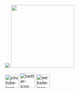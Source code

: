<br>
<p float="left">
  <img src="https://github-readme-stats.vercel.app/api?username=luisnquin&show_icons=true&count_private=true width="520" height="auto"/>
  <img src="https://github-readme-stats.vercel.app/api/top-langs/?username=luisnquin&layout=compact/" width="208" height="auto"/>
</p>

<a href="https://www.youtube.com/channel/UC2W6vIOuSd7UAAsnOpL-c8A" target="_blank"><img src="https://i.ibb.co/YBc2kC3/youtube-icon.png" alt="youtube-icon" width=45></a>
<a href="https://twitter.com/sixmonths2020" target="_blank"><img src="https://i.ibb.co/JKXbCB4/twitter-icon.png" alt="twitter-icon" width=50></a>
<a href=# target="_blank"><img src="https://i.ibb.co/SVcgwTy/website-icon.png" alt="website-icon" width=45></a>

